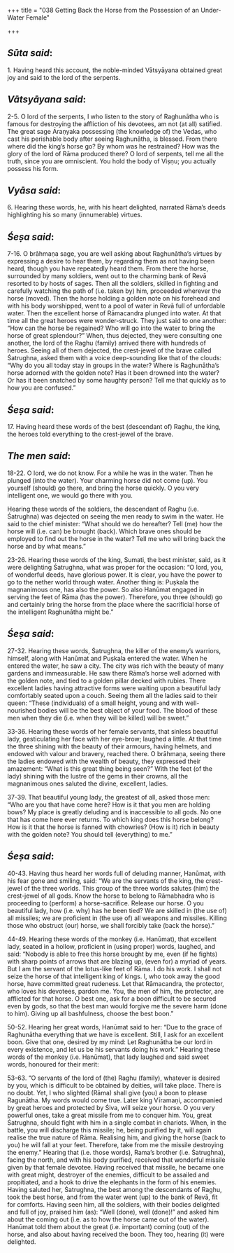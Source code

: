 +++
title = "038 Getting Back the Horse from the Possession of an Under-Water Female"

+++
 

## *Sūta said*:

1\. Having heard this account, the noble-minded Vātsyāyana obtained great joy and said to the lord of the serpents.

## *Vātsyāyana said*:

2-5. O lord of the serpents, I who listen to the story of Raghunātha who is famous for destroying the affliction of his devotees, am not (at all) satified. The great sage Āraṇyaka possessing (the knowledge of) the Vedas, who cast his perishable body after seeing Raghunātha, is blessed. From there where did the king’s horse go? By whom was he restrained? How was the glory of the lord of Rāma produced there? O lord of serpents, tell me all the truth, since you are omniscient. You hold the body of Viṣṇu; you actually possess his form.

## *Vyāsa said*:

6\. Hearing these words, he, with his heart delighted, narrated Rāma’s deeds highlighting his so many (innumerable) virtues.

## *Śeṣa said*:

7-16. O brāhmaṇa sage, you are well asking about Raghunātha’s virtues by expressing a desire to hear them, by regarding them as not having been heard, though you have repeatedly heard them. From there the horse, surrounded by many soldiers, went out to the charming bank of Revā resorted to by hosts of sages. Then all the soldiers, skilled in fighting and carefully watching the path of (i.e. taken by) him, proceeded wherever the horse (moved). Then the horse holding a golden note on his forehead and with his body worshipped, went to a pool of water in Revā full of unfordable water. Then the excellent horse of Rāmacandra plunged into water. At that time all the great heroes were wonder-struck. They just said to one another: “How can the horse be regained? Who will go into the water to bring the horse of great splendour?” When, thus dejected, they were consulting one another, the lord of the Raghu (family) arrived there with hundreds of heroes. Seeing all of them dejected, the crest-jewel of the brave called Śatrughna, asked them with a voice deep-sounding like that of the clouds: “Why do you all today stay in groups in the water? Where is Raghunātha’s horse adorned with the golden note? Has it been drowned into the water? Or has it been snatched by some haughty person? Tell me that quickly as to how you are confused.”

## *Śeṣa said*:

17\. Having heard these words of the best (descendant of) Raghu, the king, the heroes told everything to the crest-jewel of the brave.

## *The men said*:

18-22. O lord, we do not know. For a while he was in the water. Then he plunged (into the water). Your charming horse did not come (up). You yourself (should) go there, and bring the horse quickly. O you very intelligent one, we would go there with you.

Hearing these words of the soldiers, the descendant of Raghu (i.e. Śatrughna) was dejected on seeing the men ready to swim in the water. He said to the chief minister: “What should we do hereafter? Tell (me) how the horse will (i.e. can) be brought (back). Which brave ones should be employed to find out the horse in the water? Tell me who will bring back the horse and by what means.”

23-26. Hearing these words of the king, Sumati, the best minister, said, as it were delighting Śatrughna, what was proper for the occasion: “O lord, you, of wonderful deeds, have glorious power. It is clear, you have the power to go to the nether world through water. Another thing is: Puṣkala the magnanimous one, has also the power. So also Hanūmat engaged in serving the feet of Rāma (has the power). Therefore, you three (should) go and certainly bring the horse from the place where the sacrificial horse of the intelligent Raghunātha might be.”

## *Śeṣa said*:

27-32. Hearing these words, Śatrughna, the killer of the enemy’s warriors, himself, along with Hanūmat and Puṣkala entered the water. When he entered the water, he saw a city. The city was rich with the beauty of many gardens and immeasurable. He saw there Rāma’s horse well adorned with the golden note, and tied to a golden pillar decked with rubies. There excellent ladies having attractive forms were waiting upon a beautiful lady comfortably seated upon a couch. Seeing them all the ladies said to their queen: “These (individuals) of a small height, young and with well-nourished bodies will be the best object of your food. The blood of these men when they die (i.e. when they will be killed) will be sweet.”

33-36. Hearing these words of her female servants, that sinless beautiful lady, gesticulating her face with her eye-brow; laughed a little. At that time the three shining with the beauty of their armours, having helmets, and endowed with valour and bravery, reached there. O brāhmaṇa, seeing there the ladies endowed with the wealth of beauty, they expressed their amazement: “What is this great thing being seen?” With the feet (of the lady) shining with the lustre of the gems in their crowns, all the magnanimous ones saluted the divine, excellent, ladies.

37-39. That beautiful young lady, the greatest of all, asked those men: “Who are you that have come here? How is it that you men are holding bows? My place is greatly deluding and is inaccessible to all gods. No one that has come here ever returns. To which king does this horse belong? How is it that the horse is fanned with chowries? (How is it) rich in beauty with the golden note? You should tell (everything) to me.”

## *Śeṣa said*:

40-43. Having thus heard her words full of deluding manner, Hanūmat, with his fear gone and smiling, said: “We are the servants of the king, the crest-jewel of the three worlds. This group of the three worlds salutes (him) the crest-jewel of all gods. Know the horse to belong to Rāmabhadra who is proceeding to (perform) a horse-sacrifice. Release our horse. O you beautiful lady, how (i.e. why) has he been tied? We are skilled in (the use of) all missiles; we are proficient in (the use of) all weapons and missiles. Killing those who obstruct (our) horse, we shall forcibly take (back the horse).”

44-49. Hearing these words of the monkey (i.e. Hanūmat), that excellent lady, seated in a hollow, proficient in (using proper) words, laughed, and said: “Nobody is able to free this horse brought by me, even (if he fights) with sharp points of arrows that are blazing up, (even for) a myriad of years. But I am the servant of the lotus-like feet of Rāma. I do his work. I shall not seize the horse of that intelligent king of kings. I, who took away the good horse, have committed great rudeness. Let that Rāmacandra, the protector, who loves his devotees, pardon me. You, the men of him, the protector, are afflicted for that horse. O best one, ask for a boon difficult to be secured even by gods, so that the best man would forgive me the severe harm (done to him). Giving up all bashfulness, choose the best boon.”

50-52. Hearing her great words, Hanūmat said to her: “Due to the grace of Raghunātha everything that we have is excellent. Still, I ask for an excellent boon. Give that one, desired by my mind: Let Raghunātha be our lord in every existence, and let us be his servants doing his work.” Hearing these words of the monkey (i.e. Hanūmat), that lady laughed and said sweet words, honoured for their merit:

53-63. “O servants of the lord of (the) Raghu (family), whatever is desired by you, which is difficult to be obtained by deities, will take place. There is no doubt. Yet, I who slighted (Rāma) shall give (you) a boon to please Ragunātha. My words would come true. Later king Vīramaṇi, accompanied by great heroes and protected by Śiva, will seize your horse. O you very powerful ones, take a great missile from me to conquer him. You, great Śatrughna, should fight with him in a single combat in chariots. When, in the battle, you will discharge this missile; he, being purified by it, will again realise the true nature of Rāma. Realising him, and giving the horse (back to you) he will fall at your feet. Therefore, take from me the missile destroying the enemy.” Hearing that (i.e. those words), Rama’s brother (i.e. Śatrughna), facing the north, and with his body purified, received that wonderful missile given by that female devotee. Having received that missile, he became one with great might, destroyer of the enemies, difficult to be assailed and propitiated, and a hook to drive the elephants in the form of his enemies. Having saluted her, Śatrughna, the best among the descendants of Raghu, took the best horse, and from the water went (up) to the bank of Revā, fit for comforts. Having seen him, all the soldiers, with their bodies delighted and full of joy, praised him (as): “Well (done), well (done)!” and asked him about the coming out (i.e. as to how the horse came out of the water). Hanūmat told them about the great (i.e. important) coming (out) of the horse, and also about having received the boon. They too, hearing (it) were delighted.


